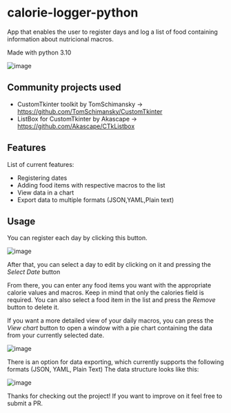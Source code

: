 # calorie-logger-python

App that enables the user to register days and log a list of food containing information about nutricional macros.

Made with python 3.10

![image](https://github.com/odavidsons/calorie-logger-python/assets/122760540/ba97df6a-a983-406f-8c6b-797ea0f8b9ff)

## Community projects used

- CustomTkinter toolkit by TomSchimansky -> https://github.com/TomSchimansky/CustomTkinter
- ListBox for CustomTkinter by Akascape -> https://github.com/Akascape/CTkListbox

## Features

List of current features:

- Registering dates
- Adding food items with respective macros to the list
- View data in a chart
- Export data to multiple formats (JSON,YAML,Plain text)

## Usage

You can register each day by clicking this button.

![image](https://github.com/odavidsons/calorie-logger-python/assets/122760540/caa06397-d3ae-4794-b3a9-2b951ac5f6f3)

After that, you can select a day to edit by clicking on it and pressing the <i>Select Date</i> button

From there, you can enter any food items you want with the appropriate calorie values and macros. Keep in mind that only the calories field is required.
You can also select a food item in the list and press the <i>Remove</i> button to delete it.

If you want a more detailed view of your daily macros, you can press the <i>View chart</i> button to open a window with a pie chart containing the data from your currently selected date.

![image](https://github.com/odavidsons/calorie-logger-python/assets/122760540/40581d9b-6c5d-432e-a5ea-4ae49ea6d83b)

There is an option for data exporting, which currently supports the following formats (JSON, YAML, Plain Text)
The data structure looks like this:

![image](https://github.com/odavidsons/calorie-logger-python/assets/122760540/a2c22923-5801-4b4c-8db5-fb49b57608d5)

Thanks for checking out the project! If you want to improve on it feel free to submit a PR.
